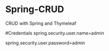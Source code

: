 # Spring-CRUD
CRUD with Spring and Thymeleaf

#Credentials
spring.security.user.name=admin

spring.security.user.password=admin
